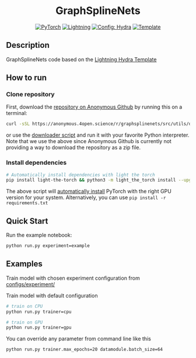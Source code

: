 <div align="center">

# GraphSplineNets

<a href="https://pytorch.org/get-started/locally/"><img alt="PyTorch" src="https://img.shields.io/badge/PyTorch-ee4c2c?logo=pytorch&logoColor=white"></a>
<a href="https://pytorchlightning.ai/"><img alt="Lightning" src="https://img.shields.io/badge/-Lightning-792ee5?logo=pytorchlightning&logoColor=white"></a>
<a href="https://hydra.cc/"><img alt="Config: Hydra" src="https://img.shields.io/badge/Config-Hydra-89b8cd"></a>
<a href="https://github.com/ashleve/lightning-hydra-template"><img alt="Template" src="https://img.shields.io/badge/-Lightning--Hydra--Template-017F2F?style=flat&logo=github&labelColor=gray"></a><br>

</div>



## Description

GraphSplineNets code based on the [Lightning Hydra Template](https://github.com/ashleve/lightning-hydra-template)

## How to run

### Clone repository
First, download the [repository on Anonymous Github](https://anonymous.4open.science/r/graphsplinenets) by running this on a terminal:
```bash
curl -sSL https://anonymous.4open.science/r/graphsplinenets/src/utils/download_anonymous_github.py | python3 -
```
or use the [downloader script](https://anonymous.4open.science/r/graphsplinenets/src/utils/download_anonymous_github.py)  and run it with your favorite Python interpreter. Note that we use the above since Anonymous Github is currently not providing a way to download the repository as a zip file.


### Install dependencies
```bash
# Automatically install dependencies with light the torch
pip install light-the-torch && python3 -m light_the_torch install --upgrade -r requirements.txt
```

The above script will [automatically install](https://github.com/pmeier/light-the-torch) PyTorch with the right GPU version for your system. Alternatively, you can use `pip install -r requirements.txt`

## Quick Start

Run the example notebook:
```bash
python run.py experiment=example
```

## Examples

Train model with chosen experiment configuration from [configs/experiment/](configs/experiment/)


Train model with default configuration

```bash
# train on CPU
python run.py trainer=cpu

# train on GPU
python run.py trainer=gpu
```

You can override any parameter from command line like this

```bash
python run.py trainer.max_epochs=20 datamodule.batch_size=64
```
